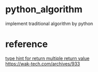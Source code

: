 # python_algorithm
implement traditional algorithm by python  

# reference 
[type hint for return multiple return value](https://stackoverflow.com/questions/58101021/python-type-hints-for-function-returning-multiple-return-values)  
https://wak-tech.com/archives/933
